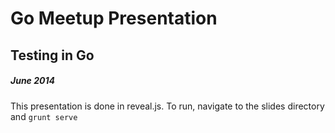 Go Meetup Presentation
============

## Testing in Go
##### June 2014

This presentation is done in reveal.js. To run, navigate to the slides directory and `grunt serve`
